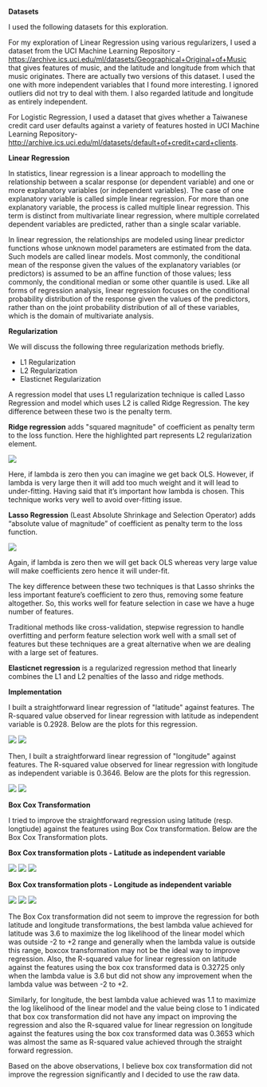 **Datasets**

I used the following datasets for this exploration.

For my exploration of Linear Regression using various regularizers, I used a dataset from the UCI Machine Learning Repository - https://archive.ics.uci.edu/ml/datasets/Geographical+Original+of+Music that gives features of music, and the latitude and longitude from which that music originates. There are actually two versions of this dataset. I used the one with more independent variables that I found more interesting. I ignored outliers did not try to deal with them. I also regarded latitude and longitude as entirely independent.

For Logistic Regression, I used a dataset that gives whether a Taiwanese credit card user defaults against a variety of features hosted in UCI Machine Learning Repository-http://archive.ics.uci.edu/ml/datasets/default+of+credit+card+clients.

**Linear Regression**

In statistics, linear regression is a linear approach to modelling the relationship between a scalar response (or dependent variable) and one or more explanatory variables (or independent variables). The case of one explanatory variable is called simple linear regression. For more than one explanatory variable, the process is called multiple linear regression. This term is distinct from multivariate linear regression, where multiple correlated dependent variables are predicted, rather than a single scalar variable.

In linear regression, the relationships are modeled using linear predictor functions whose unknown model parameters are estimated from the data. Such models are called linear models. Most commonly, the conditional mean of the response given the values of the explanatory variables (or predictors) is assumed to be an affine function of those values; less commonly, the conditional median or some other quantile is used. Like all forms of regression analysis, linear regression focuses on the conditional probability distribution of the response given the values of the predictors, rather than on the joint probability distribution of all of these variables, which is the domain of multivariate analysis.

**Regularization**

We will discuss the following three regularization methods briefly.

+ L1 Regularization
+ L2 Regularization
+ Elasticnet Regularization

A regression model that uses L1 regularization technique is called Lasso Regression and model which uses L2 is called Ridge Regression. The key difference between these two is the penalty term.

**Ridge regression** adds "squared magnitude" of coefficient as penalty term to the loss function. Here the highlighted part represents L2 regularization element. 

<img src="c1.png">

Here, if lambda is zero then you can imagine we get back OLS. However, if lambda is very large then it will add too much weight and it will lead to under-fitting. Having said that it’s important how lambda is chosen. This technique works very well to avoid over-fitting issue.

**Lasso Regression** (Least Absolute Shrinkage and Selection Operator) adds “absolute value of magnitude” of coefficient as penalty term to the loss function. 

<img src="c2.png">

Again, if lambda is zero then we will get back OLS whereas very large value will make coefficients zero hence it will under-fit.

The key difference between these two techniques is that Lasso shrinks the less important feature’s coefficient to zero thus, removing some feature altogether. So, this works well for feature selection in case we have a huge number of features.

Traditional methods like cross-validation, stepwise regression to handle overfitting and perform feature selection work well with a small set of features but these techniques are a great alternative when we are dealing with a large set of features.

**Elasticnet regression** is a regularized regression method that linearly combines the L1 and L2 penalties of the lasso and ridge methods.

**Implementation**

I built a straightforward linear regression of "latitude" against features. The R-squared value observed for linear regression with latitude as independent variable is 0.2928. Below are the plots for this regression.

<img src="pic1.png">

<img src="pic2.png">

Then, I built a straightforward linear regression of "longitude" against features. The R-squared value observed for linear regression with longitude as independent variable is 0.3646. Below are the plots for this regression.

<img src="pic3.png">

<img src="pic4.png">

**Box Cox Transformation**

I tried to improve the straightforward regression using latitude (resp. longtiude) against the features using Box Cox transformation. Below are the Box Cox Transformation plots.

**Box Cox transformation plots - Latitude as independent variable**

<img src="pic5.png">

<img src="pic6.png">

<img src="pic7.png">

**Box Cox transformation plots - Longitude as independent variable**

<img src="pic8.png">

<img src="pic9.png">

<img src="pic10.png">

The Box Cox transformation did not seem to improve the regression for both latitude and longitude transformations, the best lambda value achieved for latitude was 3.6 to maximize the log likelihood of the linear model which was outside -2 to +2 range and generally when the lambda value is outside this range, boxcox transformation may not be the ideal way to improve regression. Also, the R-squared value for linear regression on latitude against the features using the box cox transformed data is 0.32725 only when the lambda value is 3.6 but did not show any improvement when the lambda value was between -2 to +2.

Similarly, for longitude, the best lambda value achieved was 1.1 to maximize the log likelihood of the linear model and the value being close to 1 indicated that box cox transformation did not have any impact on improving the regression and also the R-squared value for linear regression on longitude against the features using the box cox transformed data was 0.3653 which was almost the same as R-squared value achieved through the straight forward regression.

Based on the above observations, I believe box cox transformation did not improve the regression significantly and I decided to use the raw data.







